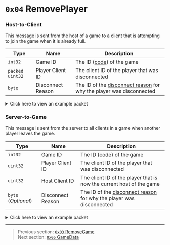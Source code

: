 # `0x04` RemovePlayer

### Host-to-Client

This message is sent from the host of a game to a client that is attempting to join the game when it is already full.

| Type | Name | Description |
| --- | --- | --- |
| `int32` | Game ID | The ID ([code](../07_miscellaneous/02_converting_game_ids_to_and_from_game_codes.md)) of the game |
| `packed uint32` | Player Client ID | The client ID of the player that was disconnected |
| `byte` | Disconnect Reason | The ID of the [disconnect reason](../01_packet_structure/06_enums.md#disconnectreason) for why the player was disconnected |

<details>
    <summary>Click here to view an example packet</summary>

```
01              # Reliable packet
0085            # Nonce
080004          # Hazel message (tag of 0x04 = RemovePlayer)
    d3503f8a    # Game ID: -1975562029 (REDSUS)
    bdff0b      # Player Client ID: 196541
    01          # Disconnect Reason: 1 (GAME_FULL)
```
</details>

### Server-to-Game

This message is sent from the server to all clients in a game when another player leaves the game.

| Type | Name | Description |
| --- | --- | --- |
| `int32` | Game ID | The ID ([code](../07_miscellaneous/02_converting_game_ids_to_and_from_game_codes.md)) of the game |
| `uint32` | Player Client ID | The client ID of the player that was disconnected |
| `uint32` | Host Client ID | The client ID of the player that is now the current host of the game |
| `byte` (*Optional*) | Disconnect Reason | The ID of the [disconnect reason](../01_packet_structure/06_enums.md#disconnectreason) for why the player was disconnected |

<details>
    <summary>Click here to view an example packet</summary>

```
01              # Reliable packet
0016            # Nonce
0d0004          # Hazel message (tag of 0x04 = RemovePlayer)
    d3503f8a    # Game ID: -1975562029 (REDSUS)
    bdff0200    # Player Client ID: 196541
    48ff0200    # Host Client ID: 196424
    00          # Disconnect Reason: 0 (EXIT_GAME)
```
</details>

---

> Previous section: [`0x03` RemoveGame](03_removegame.md)<br>
> Next section: [`0x05` GameData](05_gamedata.md)
